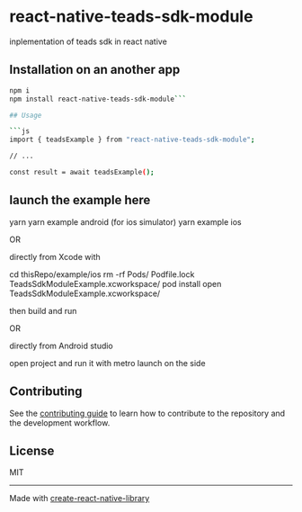 # react-native-teads-sdk-module

inplementation of teads sdk in react native

## Installation on an another app

````sh
npm i
npm install react-native-teads-sdk-module```

## Usage

```js
import { teadsExample } from "react-native-teads-sdk-module";

// ...

const result = await teadsExample();
````

## launch the example here

yarn
yarn example android
(for ios simulator)
yarn example ios

OR

directly from Xcode with

cd thisRepo/example/ios
rm -rf Pods/ Podfile.lock TeadsSdkModuleExample.xcworkspace/
pod install
open TeadsSdkModuleExample.xcworkspace/

then build and run

OR

directly from Android studio

open project and run it
with metro launch on the side

## Contributing

See the [contributing guide](CONTRIBUTING.md) to learn how to contribute to the repository and the development workflow.

## License

MIT

---

Made with [create-react-native-library](https://github.com/callstack/react-native-builder-bob)
